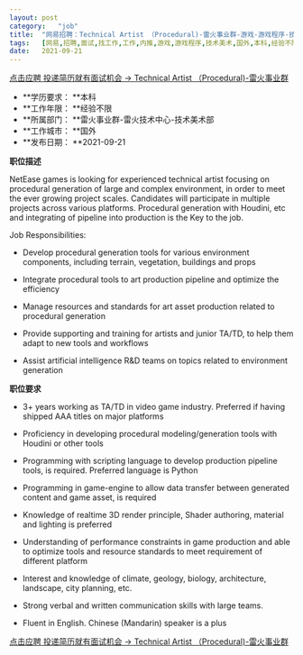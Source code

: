 ```yaml
---
layout:	post
category:	"job"
title:	"网易招聘：Technical Artist （Procedural)-雷火事业群-游戏-游戏程序-技术美术-国外本科经验不限"
tags:	[网易,招聘,面试,找工作,工作,内推,游戏,游戏程序,技术美术,国外,本科,经验不限]
date:	2021-09-21
---
```


[点击应聘 投递简历就有面试机会 ->  Technical Artist （Procedural)-雷火事业群](http://mobile.bole.netease.com/bole/boleDetail?id=18507&employeeId=346f03c3cda5f04c&key=all)



- **学历要求： **本科
- **工作年限： **经验不限
- **所属部门： **雷火事业群-雷火技术中心-技术美术部
- **工作城市： **国外
- **发布日期： **2021-09-21



**职位描述**

NetEase games is looking for experienced technical artist focusing on procedural generation of large and complex environment, in order to meet the ever growing project scales. Candidates will participate in multiple projects across various platforms. Procedural generation with Houdini, etc and integrating of pipeline into production is the Key to the job.



Job Responsibilities:

 *  Develop procedural generation tools for various environment components, including terrain, vegetation, buildings and props

 *  Integrate procedural tools to art production pipeline and optimize the efficiency

 *  Manage resources and standards for art asset production related to procedural generation

 *  Provide supporting and training for artists and junior TA/TD, to help them adapt to new tools and workflows

 *  Assist artificial intelligence R&amp;D teams on topics related to environment generation



**职位要求**

 *  3+ years working as TA/TD in video game industry. Preferred if having shipped AAA titles on major platforms

 *  Proficiency in developing procedural modeling/generation tools with Houdini or other tools

 *  Programming with scripting language to develop production pipeline tools, is required. Preferred language is Python

 *  Programming in game-engine to allow data transfer between generated content and game asset, is required

 *  Knowledge of realtime 3D render principle, Shader authoring, material and lighting is preferred

 *  Understanding of performance constraints in game production and able to optimize tools and resource standards to meet requirement of different platform

 *  Interest and knowledge of climate, geology, biology, architecture, landscape, city planning, etc.

 *  Strong verbal and written communication skills with large teams.

 *  Fluent in English. Chinese (Mandarin) speaker is a plus





[点击应聘 投递简历就有面试机会 ->  Technical Artist （Procedural)-雷火事业群](http://mobile.bole.netease.com/bole/boleDetail?id=18507&employeeId=346f03c3cda5f04c&key=all)